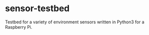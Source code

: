 # sensor-testbed
Testbed for a variety of environment sensors written in Python3 for a Raspberry Pi.
